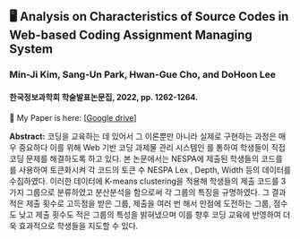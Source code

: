 ## 🖥️ Analysis on Characteristics of Source Codes in Web-based Coding Assignment Managing System
### Min-Ji Kim, Sang-Un Park, Hwan-Gue Cho, and DoHoon Lee
#### 한국정보과학회 학술발표논문집, 2022, pp. 1262-1264.

📃 My Paper is here: [[Google drive]](https://drive.google.com/file/d/17HnHKC1Q-iZPW9dRRz3SirAPdJEMUFwQ/view?usp=sharing)

**Abstract:** 
코딩을 교육하는 데 있어서 그 이론뿐만 아니라 실제로 구현하는 과정은 매우 중요하다 이를 위해 Web 기반 코딩 과제물 관리 시스템인 를 통하여 학생들이 직접 코딩 문제를 해결하도록 하고 있다. 본 논문에서는 NESPA에 제출된 학생들의 코드를 를 사용하여 토큰화시켜 각 코드의 토큰 수 NESPA Lex , Depth, Width 등의 데이터를 수집하였다. 이러한 데이터에 K-means clustering을 적용해 학생들의 제출 코드를 3가지 그룹으로 분류하였고 분산분석을 함으로써 각 그룹의 특징을 규명하였다. 그 결과 적은 제출 횟수로 고득점을 받은 그룹, 제출을 여러 번 해서 만점에 도전하는 그룹, 점수도 낮고 제출 횟수도 적은 그룹의 특성을 밝혀냈으며 이를 향후 코딩 교육에 반영하여 더욱 효과적으로 학생들을 지도할 수 있다.
